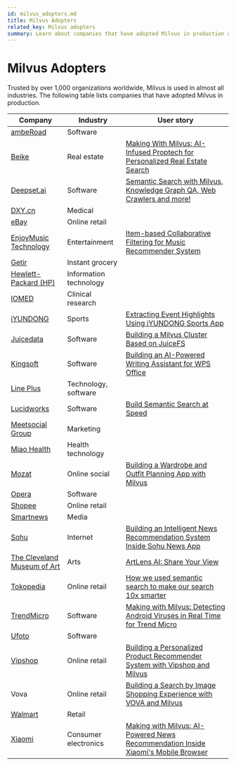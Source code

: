 ```yaml
---
id: milvus_adopters.md
title: Milvus Adopters
related_key: Milvus adopters
summary: Learn about companies that have adopted Milvus in production applications. 
---
```

# Milvus Adopters
Trusted by over 1,000 organizations worldwide, Milvus is used in almost all industries. The following table lists companies that have adopted Milvus in production.

| Company                                                 | Industry          | User story                                             |
| ------------------------------------------------------------ | ---------------------- | ------------------------------------------------------------ |
| [ambeRoad](https://amberoad.de/?lang=en) |  Software| |
| [Beike](https://investors.ke.com/about-us)                                                | Real estate           | [Making With Milvus: AI-Infused Proptech for Personalized Real Estate Search](https://milvus.io/blog/Making-With-Milvus-AI-Infused-Proptech-for-Personalized-Real-Estate-Search.md)                                              |                                             |
|[Deepset.ai](https://deepset.ai/)                                                    | Software         | [Semantic Search with Milvus, Knowledge Graph QA, Web Crawlers and more!](https://medium.com/deepset-ai/semantic-search-with-milvus-knowledge-graph-qa-web-crawlers-and-more-837451eae9fa)                                             |
| [DXY.cn](https://en.wikipedia.org/wiki/DXY.cn)                                                  | Medical           |
| [eBay](https://en.wikipedia.org/wiki/EBay) | Online retail| |
| [EnjoyMusic Technology](https://enjoymusic.ai/about)                                                 | Entertainment          |[Item-based Collaborative Filtering for Music Recommender System](https://milvus.io/blog/music-recommender-system-item-based-collaborative-filtering-milvus.md)                                          |
| [Getir](https://getir.com/) | Instant grocery | |
| [Hewlett-Packard (HP)](https://en.wikipedia.org/wiki/Hewlett-Packard)   | 	Information technology          |                                        |
| [IOMED](https://iomed.health/)   | 	Clinical research          |                                        |
| [iYUNDONG](http://yundong.ai/)                                                 | Sports        | [Extracting Event Highlights Using iYUNDONG Sports App](https://milvus.io/blog/Extracting-Events-Highlights-Using-iYUNDONG-Sports-App.md)                                          |
| [Juicedata](https://juicefs.com/aboutus)                                                | Software         |[Building a Milvus Cluster Based on JuiceFS](https://milvus.io/blog/building-a-milvus-cluster-based-on-juicefs.md)                  |
| [Kingsoft](https://en.wikipedia.org/wiki/Kingsoft)                                              | Software         | [Building an AI-Powered Writing Assistant for WPS Office](https://milvus.io/blog/Building-an-AI-Powered-Writing-Assistant-with-WPS-Office.md)                                              |
| [Line Plus](https://linecorp.com/en/company/info) |  Technology, software| |
| [Lucidworks](https://en.wikipedia.org/wiki/Lucidworks)                                                 | Software         | [Build Semantic Search at Speed](https://milvus.io/blog/build-semantic-search-at-speed-milvus-lucidworks.md)                                             |
| [Meetsocial Group](https://www.meetsocial.com/company.html)                                                  | Marketing         |                                              |
| [Miao Health](https://www.miao.cn/portal/about?l=en-us)                                                  | Health technology         |                                            |
| [Mozat](http://www.mozat.com/home)                                                | Online social| [Building a Wardrobe and Outfit Planning App with Milvus](https://milvus.io/blog/building-a-wardrobe-and-outfit-planning-app-with-milvus.md)          |                                             |
| [Opera](https://en.wikipedia.org/wiki/Opera_(company))                                                 | Software           |                                           |
| [Shopee](https://en.wikipedia.org/wiki/Shopee) |  Online retail| |
| [Smartnews](https://about.smartnews.com/en/) |  Media| |
| [Sohu](https://en.wikipedia.org/wiki/Sohu)                                                 |Internet         | [Building an Intelligent News Recommendation System Inside Sohu News App](https://milvus.io/blog/building-an-intelligent-news-recommendation-system-inside-sohu-news-app.md)                                             |
| [The Cleveland Museum of Art](https://en.wikipedia.org/wiki/Cleveland_Museum_of_Art)                                                | Arts         | [ArtLens AI: Share Your View](https://milvus.io/blog/ArtLens-AI-Share-Your-View.md)                                               |
| [Tokopedia](https://en.wikipedia.org/wiki/Tokopedia)                                               | Online retail           | [How we used semantic search to make our search 10x smarter](https://milvus.io/blog/How-we-used-semantic-search-to-make-our-search-10-x-smarter.md)                           |
| [TrendMicro](https://en.wikipedia.org/wiki/Trend_Micro)                                               | Software         | [Making with Milvus: Detecting Android Viruses in Real Time for Trend Micro](https://milvus.io/blog/Making-with-Milvus-Detecting-Android-Viruses-in-Real-Time-for-Trend-Micro.md)                                             |
| [Ufoto](https://www.ufotosoft.com/en/index_en.html)                                               | Software           |                                                |
| [Vipshop](https://en.wikipedia.org/wiki/Vipshop)                                                | Online retail| [Building a Personalized Product Recommender System with Vipshop and Milvus](https://milvus.io/blog/building-a-personalized-product-recommender-system-with-vipshop-and-milvus.md)    |                                               |
| Vova                                               | Online retail        | [Building a Search by Image Shopping Experience with VOVA and Milvus](https://milvus.io/blog/building-a-search-by-image-shopping-experience-with-vova-and-milvus.md)                                             |
| [Walmart](https://en.wikipedia.org/wiki/Walmart) |  Retail| |
| [Xiaomi](https://en.wikipedia.org/wiki/Xiaomi)                                                 | Consumer electronics          | [Making with Milvus: AI-Powered News Recommendation Inside Xiaomi's Mobile Browser](https://milvus.io/blog/Making-with-Milvus-AI-Powered-News-Recommendation-Inside-Xiaomi-Mobile-Browser.md)                                |
